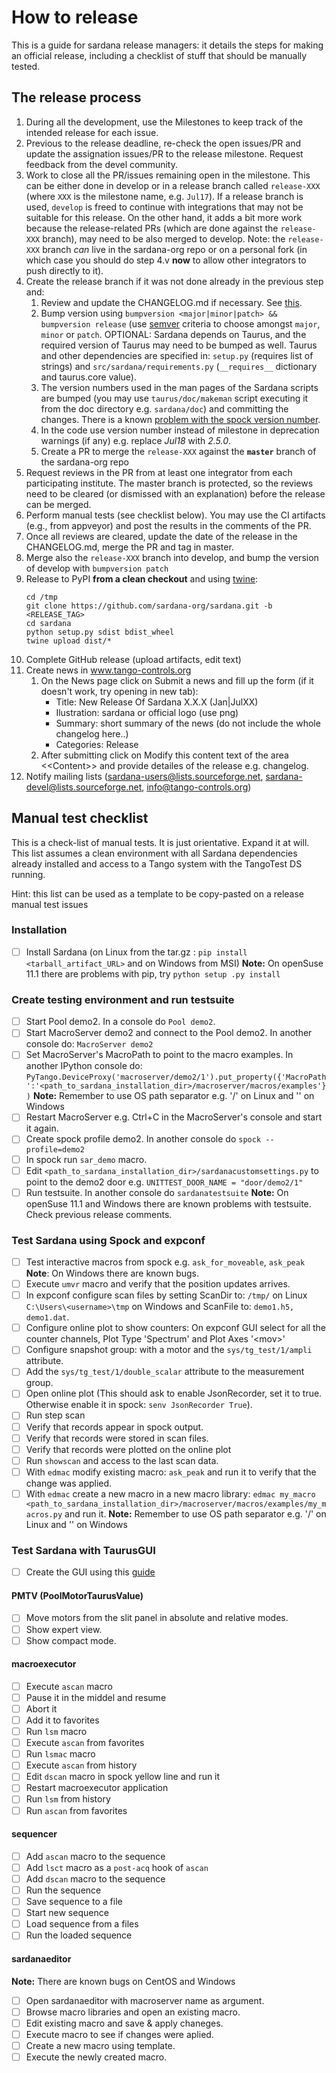 # How to release

This is a guide for sardana release managers: it details the steps for making
an official release, including a checklist of stuff that should be manually
tested.

## The release process

1. During all the development, use the Milestones to keep track of the intended
   release for each issue.
2. Previous to the release deadline, re-check the open issues/PR and update
   the assignation issues/PR to the release milestone. Request feedback from
   the devel community.
3. Work to close all the PR/issues remaining open in the milestone. This can
   be either done in develop or in a release branch called `release-XXX`
   (where `XXX` is the milestone name, e.g. `Jul17`). If a release branch is
   used, `develop` is freed to continue with integrations that may not be
   suitable for this release. On the other hand, it adds a bit more work
   because the release-related PRs (which are done against the `release-XXX`
   branch), may need to be also merged to develop.
   Note: the `release-XXX` branch *can* live in the sardana-org repo or on a
   personal fork (in which case you should do step 4.v **now** to allow other
   integrators to push directly to it).
4. Create the release branch if it was not done already in the previous step
   and:
    1. Review and update the CHANGELOG.md if necessary. See [this](http://keepachangelog.com).
    2. Bump version using `bumpversion <major|minor|patch> && bumpversion release`
       (use [semver](http://semver.org/) criteria to choose amongst `major`,
       `minor` or `patch`. OPTIONAL: Sardana depends on Taurus, and the
       required version of Taurus may need to be bumped as well. Taurus and
       other dependencies are specified in: `setup.py` (requires list of
       strings) and `src/sardana/requirements.py` (`__requires__` dictionary
       and taurus.core value).
    3. The version numbers used in the man pages of the Sardana scripts are
       bumped (you may use `taurus/doc/makeman` script executing it from the
       doc directory e.g. `sardana/doc`) and committing the changes.
       There is a known [problem with the spock version number](https://github.com/sardana-org/sardana/issues/518).
    4. In the code use version number instead of milestone in deprecation
       warnings (if any) e.g. replace *Jul18* with *2.5.0*.
    5. Create a PR to merge the `release-XXX` against the **`master`** branch
       of the sardana-org repo
5. Request reviews in the PR from at least one integrator from each
   participating institute. The master branch is protected, so the reviews need
   to be cleared (or dismissed with an explanation) before the release can be
   merged.
6. Perform manual tests (see checklist below). You may use the CI artifacts
   (e.g., from appveyor) and post the results in the comments of the PR.
7. Once all reviews are cleared, update the date of the release in the
   CHANGELOG.md, merge the PR and tag in master.
8. Merge also the  `release-XXX` branch into develop, and bump the version of
   develop with `bumpversion patch`
9. Release to PyPI **from a clean checkout** and using [twine](https://github.com/pypa/twine):
   ```
   cd /tmp
   git clone https://github.com/sardana-org/sardana.git -b <RELEASE_TAG>
   cd sardana
   python setup.py sdist bdist_wheel
   twine upload dist/*
   ```
10. Complete GitHub release (upload artifacts, edit text)
11. Create news in www.tango-controls.org
    1. On the News page click on Submit a news and fill up the form (if it doesn't work, try opening in new tab):
       * Title: New Release Of Sardana X.X.X (Jan|JulXX)
       * Ilustration: sardana or official logo (use png)
       * Summary: short summary of the news (do not include the whole changelog here..)
       * Categories: Release
    2. After submitting click on Modify this content text of the area \<\<Content\>\> and provide detailes of the release e.g. changelog.
12. Notify mailing lists (sardana-users@lists.sourceforge.net, sardana-devel@lists.sourceforge.net, info@tango-controls.org)

## Manual test checklist

This is a check-list of manual tests. It is just orientative. Expand it
at will. This list assumes a clean environment with all Sardana dependencies
already installed and access to a Tango system with the TangoTest DS running.

Hint: this list can be used as a template to be copy-pasted on a release manual test issues

### Installation
- [ ] Install Sardana (on Linux from the tar.gz : `pip install <tarball_artifact_URL>`
  and on Windows from MSI)
  **Note:** On openSuse 11.1 there are problems with pip, try `python setup
  .py install`

### Create testing environment and run testsuite
- [ ] Start Pool demo2. In a console do `Pool demo2`.
- [ ] Start MacroServer demo2 and connect to the Pool demo2.
  In another console do: `MacroServer demo2`
- [ ] Set MacroServer's MacroPath to point to the macro examples.
  In another IPython console do:
  `PyTango.DeviceProxy('macroserver/demo2/1').put_property({'MacroPath':'<path_to_sardana_installation_dir>/macroserver/macros/examples'})`
  **Note:** Remember to use OS path separator e.g. '/' on Linux and '\' on 
  Windows
- [ ] Restart MacroServer e.g. Ctrl+C in the MacroServer's console and
  start it again.
- [ ] Create spock profile demo2. In another console do `spock --profile=demo2`
- [ ] In spock run `sar_demo` macro.
- [ ] Edit `<path_to_sardana_installation_dir>/sardanacustomsettings.py`
  to point to the demo2 door e.g. `UNITTEST_DOOR_NAME = "door/demo2/1"`
- [ ] Run testsuite. In another console do `sardanatestsuite`
  **Note:** On openSuse 11.1 and Windows there are known problems with 
  testsuite. Check previous release comments.

### Test Sardana using Spock and expconf
- [ ] Test interactive macros from spock e.g. `ask_for_moveable`, `ask_peak`
  **Note**: On Windows there are known bugs. 
- [ ] Execute `umvr` macro and verify that the position updates arrives.
- [ ] In expconf configure scan files by setting ScanDir to: `/tmp/` on Linux
  `C:\Users\<username>\tmp` on Windows and ScanFile to: `demo1.h5, demo1.dat`.
- [ ] Configure online plot to show counters: On expconf GUI select for all
  the counter channels, Plot Type 'Spectrum' and Plot Axes '\<mov\>'
- [ ] Configure snapshot group: with a motor and the `sys/tg_test/1/ampli`
  attribute.
- [ ] Add the `sys/tg_test/1/double_scalar` attribute to the measurement
  group.
- [ ] Open online plot (This should ask to enable JsonRecorder, set it to true. Otherwise enable it in spock: `senv JsonRecorder True`).
- [ ] Run step scan
- [ ] Verify that records appear in spock output.
- [ ] Verify that records were stored in scan files.
- [ ] Verify that records were plotted on the online plot
- [ ] Run `showscan` and access to the last scan data.
- [ ] With `edmac` modify existing macro: `ask_peak` and run it to verify that the change
  was applied.
- [ ] With `edmac` create a new macro in a new macro library:
  `edmac my_macro <path_to_sardana_installation_dir>/macroserver/macros/examples/my_macros.py`
  and run it.
  **Note:** Remember to use OS path separator e.g. '/' on Linux and '\' on 
  Windows

### Test Sardana with TaurusGUI

- [ ] Create the GUI using this [guide](https://sourceforge.net/p/sardana/wiki/Howto-GUI_creation)

#### PMTV (PoolMotorTaurusValue)
- [ ] Move motors from the slit panel in absolute and relative modes.
- [ ] Show expert view.
- [ ] Show compact mode.

#### macroexecutor
- [ ] Execute `ascan` macro
- [ ] Pause it in the middel and resume
- [ ] Abort it
- [ ] Add it to favorites
- [ ] Run `lsm` macro
- [ ] Execute `ascan` from favorites
- [ ] Run `lsmac` macro
- [ ] Execute `ascan` from history
- [ ] Edit `dscan` macro in spock yellow line and run it
- [ ] Restart macroexecutor application
- [ ] Run `lsm` from history
- [ ] Run `ascan` from favorites

#### sequencer
- [ ] Add `ascan` macro to the sequence
- [ ] Add `lsct` macro as a `post-acq` hook of `ascan`
- [ ] Add `dscan` macro to the sequence
- [ ] Run the sequence
- [ ] Save sequence to a file
- [ ] Start new sequence
- [ ] Load sequence from a files
- [ ] Run the loaded sequence

#### sardanaeditor
**Note:** There are known bugs on CentOS and Windows
- [ ] Open sardanaeditor with macroserver name as argument.
- [ ] Browse macro libraries and open an existing macro.
- [ ] Edit existing macro and save & apply chaneges.
- [ ] Execute macro to see if changes were aplied.
- [ ] Create a new macro using template.
- [ ] Execute the newly created macro.
